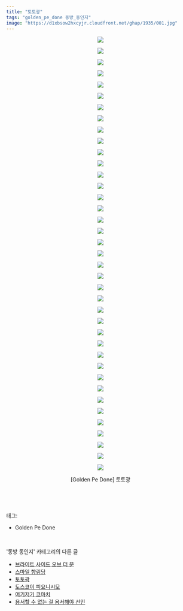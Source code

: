 ```yaml
---
title: "토토광"
tags: "golden_pe_done 동방_동인지"
image: "https://d1xbsow2hxcyjr.cloudfront.net/ghap/1935/001.jpg"
---
```

<div class="article">
<p style="text-align: center; clear: none; float: none;"><img src="{{ site.imgserver10 }}/ghap/1935/001.jpg"/></p>
<p style="text-align: center; clear: none; float: none;"><img src="{{ site.imgserver10 }}/ghap/1935/002.jpg"/></p>
<p style="text-align: center; clear: none; float: none;"><img src="{{ site.imgserver10 }}/ghap/1935/003.jpg"/></p>
<p style="text-align: center; clear: none; float: none;"><img src="{{ site.imgserver10 }}/ghap/1935/004.jpg"/></p>
<p style="text-align: center; clear: none; float: none;"><img src="{{ site.imgserver10 }}/ghap/1935/005.jpg"/></p>
<p style="text-align: center; clear: none; float: none;"><img src="{{ site.imgserver10 }}/ghap/1935/006.jpg"/></p>
<p style="text-align: center; clear: none; float: none;"><img src="{{ site.imgserver10 }}/ghap/1935/007.jpg"/></p>
<p style="text-align: center; clear: none; float: none;"><img src="{{ site.imgserver10 }}/ghap/1935/008.jpg"/></p>
<p style="text-align: center; clear: none; float: none;"><img src="{{ site.imgserver10 }}/ghap/1935/009.jpg"/></p>
<p style="text-align: center; clear: none; float: none;"><img src="{{ site.imgserver10 }}/ghap/1935/010.jpg"/></p>
<p style="text-align: center; clear: none; float: none;"><img src="{{ site.imgserver10 }}/ghap/1935/011.jpg"/></p>
<p style="text-align: center; clear: none; float: none;"><img src="{{ site.imgserver10 }}/ghap/1935/012.jpg"/></p>
<p style="text-align: center; clear: none; float: none;"><img src="{{ site.imgserver10 }}/ghap/1935/013.jpg"/></p>
<p style="text-align: center; clear: none; float: none;"><img src="{{ site.imgserver10 }}/ghap/1935/014.jpg"/></p>
<p style="text-align: center; clear: none; float: none;"><img src="{{ site.imgserver10 }}/ghap/1935/015.jpg"/></p>
<p style="text-align: center; clear: none; float: none;"><img src="{{ site.imgserver10 }}/ghap/1935/016.jpg"/></p>
<p style="text-align: center; clear: none; float: none;"><img src="{{ site.imgserver10 }}/ghap/1935/017.jpg"/></p>
<p style="text-align: center; clear: none; float: none;"><img src="{{ site.imgserver10 }}/ghap/1935/018.jpg"/></p>
<p style="text-align: center; clear: none; float: none;"><img src="{{ site.imgserver10 }}/ghap/1935/019.jpg"/></p>
<p style="text-align: center; clear: none; float: none;"><img src="{{ site.imgserver10 }}/ghap/1935/020.jpg"/></p>
<p style="text-align: center; clear: none; float: none;"><img src="{{ site.imgserver10 }}/ghap/1935/021.jpg"/></p>
<p style="text-align: center; clear: none; float: none;"><img src="{{ site.imgserver10 }}/ghap/1935/022.jpg"/></p>
<p style="text-align: center; clear: none; float: none;"><img src="{{ site.imgserver10 }}/ghap/1935/023.jpg"/></p>
<p style="text-align: center; clear: none; float: none;"><img src="{{ site.imgserver10 }}/ghap/1935/024.jpg"/></p>
<p style="text-align: center; clear: none; float: none;"><img src="{{ site.imgserver10 }}/ghap/1935/025.jpg"/></p>
<p style="text-align: center; clear: none; float: none;"><img src="{{ site.imgserver10 }}/ghap/1935/026.jpg"/></p>
<p style="text-align: center; clear: none; float: none;"><img src="{{ site.imgserver10 }}/ghap/1935/027.jpg"/></p>
<p style="text-align: center; clear: none; float: none;"><img src="{{ site.imgserver10 }}/ghap/1935/028.jpg"/></p>
<p style="text-align: center; clear: none; float: none;"><img src="{{ site.imgserver10 }}/ghap/1935/029.jpg"/></p>
<p style="text-align: center; clear: none; float: none;"><img src="{{ site.imgserver10 }}/ghap/1935/030.jpg"/></p>
<p style="text-align: center; clear: none; float: none;"><img src="{{ site.imgserver10 }}/ghap/1935/031.jpg"/></p>
<p style="text-align: center; clear: none; float: none;"><img src="{{ site.imgserver10 }}/ghap/1935/032.jpg"/></p>
<p style="text-align: center; clear: none; float: none;"><img src="{{ site.imgserver10 }}/ghap/1935/033.jpg"/></p>
<p style="text-align: center; clear: none; float: none;"><img src="{{ site.imgserver10 }}/ghap/1935/034.jpg"/></p>
<p style="text-align: center; clear: none; float: none;"><img src="{{ site.imgserver10 }}/ghap/1935/035.jpg"/></p>
<p style="text-align: center; clear: none; float: none;"><img src="{{ site.imgserver10 }}/ghap/1935/036.jpg"/></p>
<p style="text-align: center; clear: none; float: none;"><img src="{{ site.imgserver10 }}/ghap/1935/037.jpg"/></p>
<p style="text-align: center; clear: none; float: none;"><img src="{{ site.imgserver10 }}/ghap/1935/038.jpg"/></p>
<p style="text-align: center; clear: none; float: none;"><img src="{{ site.imgserver10 }}/ghap/1935/039.jpg"/></p>
<p style="text-align: center; clear: none; float: none;">[Golden Pe Done] 토토광</p>
<p><br/></p>
</div><br/>
<div class="tagTrail">
<p>태그: </p>
<ul>
<li>Golden Pe Done</li>
</ul>
</div><br/>
<div class="another">
<p>'동방 동인지' 카테고리의 다른 글</p>
<ul>
<li><a href="/ghap_1938">브라이트 사이드 오브 더 문</a></li>
<li><a href="/ghap_1936">스마일 향림당</a></li>
<li><a href="/ghap_1935">토토광</a></li>
<li><a href="/ghap_1934">도스코이 피요니시모</a></li>
<li><a href="/ghap_1933">여기저기 코마치</a></li>
<li><a href="/ghap_1932">용서할 수 없는 걸 용서해야 선인</a></li>
</ul>
</div><br/>
<div class="cb_module cb_fluid">
<div class="cb_wrt cb_profile">
</div><!-- commentList close -->
</div><br/>

